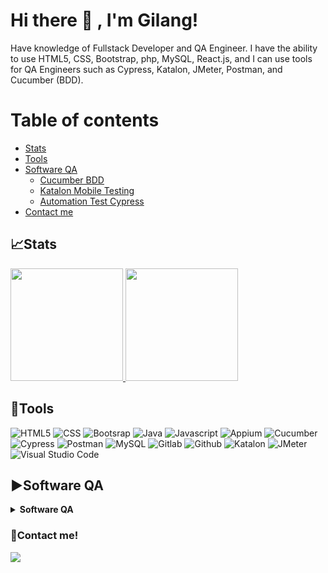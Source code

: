 <!--
**gilangfnd/gilangfnd** is a ✨ _special_ ✨ repository because its `README.md` (this file) appears on your GitHub profile.
Here are some ideas to get you started:
- 🔭 I’m currently working on ...
- 🌱 I’m currently learning ...
- 👯 I’m looking to collaborate on ...
- 🤔 I’m looking for help with ...
- 💬 Ask me about ...
- 📫 How to reach me: ...
- 😄 Pronouns: ...
- ⚡ Fun fact: ...
-->
# Hi there 👋 , I'm Gilang!
Have knowledge of Fullstack Developer and QA Engineer. I have the ability to use HTML5, CSS, Bootstrap, php, MySQL, React.js, and I can use tools for QA Engineers such as Cypress, Katalon, JMeter, Postman, and Cucumber (BDD).

# Table of contents
<!--ts-->
   * [Stats](#stats)
   * [Tools](#tools)
   * [Software QA](#%EF%B8%8Fbincang-qa)
        * [Cucumber BDD](#cucumber-bdd)
        * [Katalon Mobile Testing](#katalon-mobile-testing)
        * [Automation Test Cypress](#automation-test-cypress)
   * [Contact me](#contact-me)
<!--te-->


## 📈Stats
<p align="left">
<a href="https://github.com/gilangfnd">
  <img height="180em" src="https://github-readme-stats-eight-theta.vercel.app/api?username=gilangfnd&show_icons=true&theme=algolia&include_all_commits=true&count_private=true"/>
  <img height="180em" src="https://github-readme-stats-eight-theta.vercel.app/api/top-langs/?username=gilangfnd&layout=compact&langs_count=8&theme=algolia"/>
</a>
</p>

## 🔨Tools
![HTML5](https://upload.wikimedia.org/wikipedia/commons/thumb/b/b2/Bootstrap_logo.svg/1280px-Bootstrap_logo.svg.png)
![CSS](https://img.shields.io/badge/-JMeter-181717?style=for-the-badge&logo=JMeter)
![Bootsrap](https://img.shields.io/badge/Visual%20Studio%20Code-0078d7.svg?style=for-the-badge&logo=visual-studio-code&logoColor=white)
![Java](https://img.shields.io/badge/-java-181717?style=for-the-badge&logo=java)
![Javascript](https://img.shields.io/badge/-javascript-181717?style=for-the-badge&logo=javascript)
![Appium](https://img.shields.io/badge/-appium-181717?style=for-the-badge&logo=appium)
![Cucumber](https://img.shields.io/badge/-cucumber-181717?style=for-the-badge&logo=cucumber)
![Cypress](https://img.shields.io/badge/-cypress-181717?style=for-the-badge&logo=cypress)
![Postman](https://img.shields.io/badge/-postman-181717?style=for-the-badge&logo=postman)
![MySQL](https://img.shields.io/badge/-mysql-181717?style=for-the-badge&logo=mysql)
![Gitlab](https://img.shields.io/badge/-gitlab-181717?style=for-the-badge&logo=gitlab)
![Github](https://img.shields.io/badge/GitHub-100000?style=for-the-badge&logo=github&logoColor=white)
![Katalon](https://img.shields.io/badge/-katalon-181717?style=for-the-badge&logo=katalon)
![JMeter](https://img.shields.io/badge/-JMeter-181717?style=for-the-badge&logo=JMeter)
![Visual Studio Code](https://img.shields.io/badge/Visual%20Studio%20Code-0078d7.svg?style=for-the-badge&logo=visual-studio-code&logoColor=white)

## ▶️Software QA
<details>
 <summary><strong>Software QA</strong></summary>

### Cucumber BDD
   * https://github.com/gilangfnd/Cucumber-BDD-

### Katalon Mobile Testing
   * https://github.com/gilangfnd/Mobile-Testing

### Automation Test Cypress
   * https://github.com/gilangfnd/Automation-Cypress

### Automation Postman
   * https://github.com/gilangfnd/Automation-Postman

</details>

### 📝Contact me!
<p>
    <a href="mailto: gilangfnd@gmail.com" target="blank"><img src="https://img.shields.io/badge/-gmail-181717?style=for-the-badge&logo=gmail" /></a>
</p>
